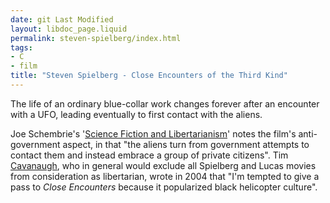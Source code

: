 ```yaml
---
date: git Last Modified
layout: libdoc_page.liquid
permalink: steven-spielberg/index.html
tags:
- C
- film
title: "Steven Spielberg - Close Encounters of the Third Kind"
---
```


The life of an ordinary blue-collar work changes forever  after an encounter with a UFO, leading eventually to first contact with the  aliens.

Joe Schembrie's '<a href="https://www.lewrockwell.com/2009/05/joe-schembrie/expect-a-libertarian-future/">Science  Fiction and Libertarianism</a>' notes the film's anti-government aspect, in that  "the aliens turn from government attempts to contact them and instead embrace a  group of private citizens". Tim <a href="http://reason.com/blog/2004/03/05/the-libertarian-film-festival#comment"> Cavanaugh</a>, who in general would exclude all Spielberg and Lucas movies from  consideration as libertarian, wrote in 2004 that "I'm tempted to give a pass to _Close Encounters_ because it popularized black helicopter culture".